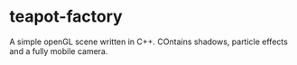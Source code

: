 teapot-factory
==============

A simple openGL scene written in C++. COntains shadows, particle effects and a fully mobile camera.
